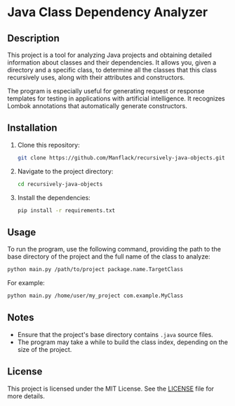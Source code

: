 # Java Class Dependency Analyzer

## Description

This project is a tool for analyzing Java projects and obtaining detailed information about classes and their dependencies. It allows you, given a directory and a specific class, to determine all the classes that this class recursively uses, along with their attributes and constructors.

The program is especially useful for generating request or response templates for testing in applications with artificial intelligence. It recognizes Lombok annotations that automatically generate constructors.

## Installation

1. Clone this repository:

   ```bash
   git clone https://github.com/Manflack/recursively-java-objects.git
   ```
   
2. Navigate to the project directory:

   ```bash
   cd recursively-java-objects
   ```

3. Install the dependencies:

   ```bash
   pip install -r requirements.txt
   ```
   
## Usage

To run the program, use the following command, providing the path to the base directory of the project and the full name of the class to analyze:

```bash
python main.py /path/to/project package.name.TargetClass
```

For example:

```bash
python main.py /home/user/my_project com.example.MyClass
```

## Notes

- Ensure that the project's base directory contains `.java` source files.
- The program may take a while to build the class index, depending on the size of the project.

## License

This project is licensed under the MIT License. See the [LICENSE](LICENSE) file for more details.


